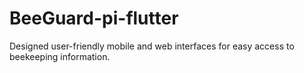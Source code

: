 # BeeGuard-pi-flutter
 Designed user-friendly mobile and web interfaces for easy access to beekeeping information.
